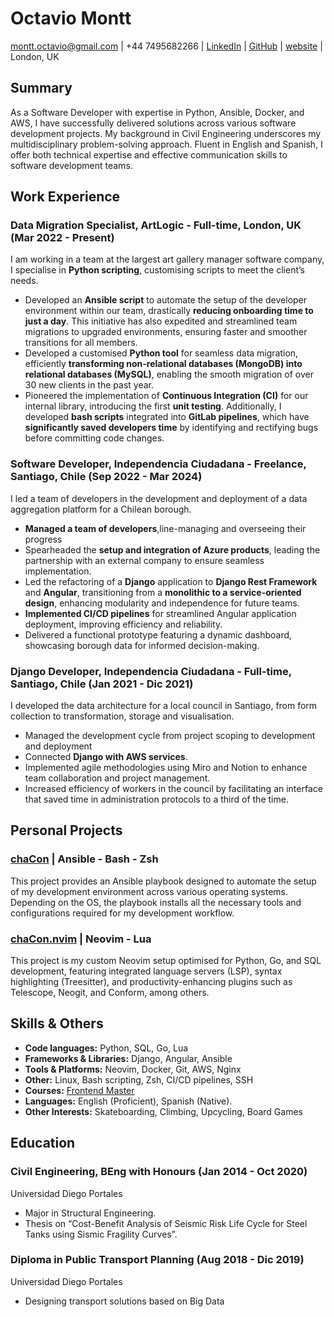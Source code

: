 # Octavio Montt
montt.octavio@gmail.com | 
+44 7495682266 | 
[LinkedIn](https://www.linkedin.com/in/octaviomontt/) | 
[GitHub](https://github.com/L-chaCon) | 
[website](https://www.chacon.live) | 
London, UK
## Summary
As a Software Developer with expertise in Python, Ansible, Docker, and AWS, I have successfully delivered solutions across various software development projects. My background in Civil Engineering underscores my multidisciplinary problem-solving approach. Fluent in English and Spanish, I offer both technical expertise and effective communication skills to software development teams.
## Work Experience
### **Data Migration Specialist, ArtLogic** - Full-time, London, UK (**Mar 2022 - Present**)
I am working in a team at the largest art gallery manager software company, I specialise in **Python scripting**, customising scripts to meet the client’s needs.
- Developed an **Ansible script** to automate the setup of the developer environment within our team, drastically **reducing onboarding time to just a day**. This initiative has also expedited and streamlined team migrations to upgraded environments, ensuring faster and smoother transitions for all members.
- Developed a customised **Python tool** for seamless data migration, efficiently **transforming non-relational databases (MongoDB) into relational databases (MySQL)**, enabling the smooth migration of over 30 new clients in the past year.
- Pioneered the implementation of **Continuous Integration (CI)** for our internal library, introducing the first **unit testing**. Additionally, I developed **bash scripts** integrated into **GitLab pipelines**, which have **significantly saved developers time** by identifying and rectifying bugs before committing code changes.
### **Software Developer, Independencia Ciudadana** - Freelance, Santiago, Chile (**Sep 2022 - Mar 2024**)
I led a team of developers in the development and deployment of a data aggregation platform for a Chilean borough.
- **Managed a team of developers**,line-managing and overseeing their progress 
- Spearheaded the **setup and integration of Azure products**, leading the partnership with an external company to ensure seamless implementation.
- Led the refactoring of a **Django** application to **Django Rest Framework** and **Angular**, transitioning from a **monolithic to a service-oriented design**, enhancing modularity and independence for future teams.
- **Implemented CI/CD pipelines** for streamlined Angular application deployment, improving efficiency and reliability.
- Delivered a functional prototype featuring a dynamic dashboard, showcasing borough data for informed decision-making.
### **Django Developer, Independencia Ciudadana** - Full-time, Santiago, Chile (**Jan 2021 - Dic 2021**)
I developed the data architecture for a local council in Santiago, from form collection to transformation, storage and visualisation.
- Managed the development cycle from project scoping to development and deployment
- Connected **Django with AWS services**.
- Implemented agile methodologies using Miro and Notion to enhance team collaboration and project management.
- Increased efficiency of workers in the council by facilitating an interface that saved time in administration protocols to a third of the time.
## Personal Projects
### [chaCon](https://github.com/L-chaCon/chaCon) | **Ansible - Bash - Zsh**
This project provides an Ansible playbook designed to automate the setup of my development environment across various operating systems. Depending on the OS, the playbook installs all the necessary tools and configurations required for my development workflow.
### [chaCon.nvim](https://github.com/L-chaCon/chaCon.nvim) | **Neovim - Lua**
This project is my custom Neovim setup optimised for Python, Go, and SQL development, featuring integrated language servers (LSP), syntax highlighting (Treesitter), and productivity-enhancing plugins such as Telescope, Neogit, and Conform, among others.
## Skills & Others
- **Code languages:** Python, SQL, Go, Lua
- **Frameworks & Libraries:** Django, Angular, Ansible
- **Tools & Platforms:** Neovim, Docker, Git, AWS, Nginx
- **Other:** Linux, Bash scripting, Zsh, CI/CD pipelines, SSH
- **Courses:** [Frontend Master](https://frontendmasters.com/u/chaCon/)
- **Languages:** English (Proficient), Spanish (Native).
- **Other Interests:** Skateboarding, Climbing, Upcycling, Board Games
## Education
### Civil Engineering, BEng  with Honours (Jan 2014 - Oct 2020)
Universidad Diego Portales 
- Major in Structural Engineering.
- Thesis on “Cost-Benefit Analysis of Seismic Risk Life Cycle for Steel Tanks using Sismic Fragility Curves”.
### Diploma in Public Transport Planning (Aug 2018 - Dic 2019)
Universidad Diego Portales
- Designing transport solutions based on Big Data
